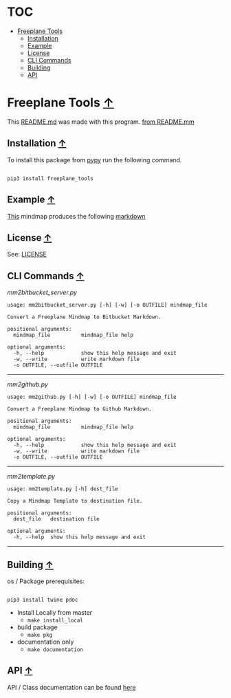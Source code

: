 # TOC
* [Freeplane Tools](#freeplane-tools-)
   * [Installation](#installation-)
   * [Example](#example-)
   * [License](#license-)
   * [CLI Commands](#cli-commands-)
   * [Building](#building-)
   * [API](#api-)


# Freeplane Tools [&#8593;](#toc)
This [README.md](./README.md) was made with this program. [from README.mm](./README.mm)
## Installation [&#8593;](#toc)
To install this package from [pypy](https://pypi.org/project/freeplane-tools/) run the following command.


```

pip3 install freeplane_tools

```

## Example [&#8593;](#toc)
[This](./freeplane_tools/examples/template.mm) mindmap produces the following [markdown](./freeplane_tools/examples/template.md)
## License [&#8593;](#toc)
See: [LICENSE](./LICENSE)
## CLI Commands [&#8593;](#toc)
*mm2bitbucket_server.py*
```
usage: mm2bitbucket_server.py [-h] [-w] [-o OUTFILE] mindmap_file

Convert a Freeplane Mindmap to Bitbucket Markdown.

positional arguments:
  mindmap_file          mindmap_file help

optional arguments:
  -h, --help            show this help message and exit
  -w, --write           write markdown file
  -o OUTFILE, --outfile OUTFILE

```
---
*mm2github.py*
```
usage: mm2github.py [-h] [-w] [-o OUTFILE] mindmap_file

Convert a Freeplane Mindmap to Github Markdown.

positional arguments:
  mindmap_file          mindmap_file help

optional arguments:
  -h, --help            show this help message and exit
  -w, --write           write markdown file
  -o OUTFILE, --outfile OUTFILE

```
---
*mm2template.py*
```
usage: mm2template.py [-h] dest_file

Copy a Mindmap Template to destination file.

positional arguments:
  dest_file   destination file

optional arguments:
  -h, --help  show this help message and exit

```
---
## Building [&#8593;](#toc)
os / Package prerequisites:

```

pip3 install twine pdoc

```

* Install Locally from master
   * ``` make install_local ```
* build package
   * ``` make pkg ```
* documentation only
   * ``` make documentation ```
## API [&#8593;](#toc)
API / Class documentation can be found [here](./docs/index.html)
